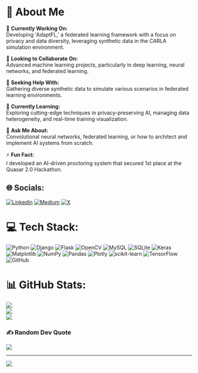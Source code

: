 # 💫 About Me

🔭 **Currently Working On:**  
Developing 'AdaptFL,' a federated learning framework with a focus on privacy and data diversity, leveraging synthetic data in the CARLA simulation environment.

👯 **Looking to Collaborate On:**  
Advanced machine learning projects, particularly in deep learning, neural networks, and federated learning.

🤝 **Seeking Help With:**  
Gathering diverse synthetic data to simulate various scenarios in federated learning environments.

🌱 **Currently Learning:**  
Exploring cutting-edge techniques in privacy-preserving AI, managing data heterogeneity, and real-time training visualization.

💬 **Ask Me About:**  
Convolutional neural networks, federated learning, or how to architect and implement AI systems from scratch.

⚡ **Fun Fact:**  
I developed an AI-driven proctoring system that secured 1st place at the Quasar 2.0 Hackathon.



## 🌐 Socials:
[![LinkedIn](https://img.shields.io/badge/LinkedIn-%230077B5.svg?logo=linkedin&logoColor=white)](https://linkedin.com/in/https://www.linkedin.com/in/umar-balak/) [![Medium](https://img.shields.io/badge/Medium-12100E?logo=medium&logoColor=white)](https://medium.com/@https://medium.com/@UmarBalak) [![X](https://img.shields.io/badge/X-black.svg?logo=X&logoColor=white)](https://x.com/https://x.com/Umar_Balak) 

# 💻 Tech Stack:
![Python](https://img.shields.io/badge/python-3670A0?style=flat&logo=python&logoColor=ffdd54) ![Django](https://img.shields.io/badge/django-%23092E20.svg?style=flat&logo=django&logoColor=white) ![Flask](https://img.shields.io/badge/flask-%23000.svg?style=flat&logo=flask&logoColor=white) ![OpenCV](https://img.shields.io/badge/opencv-%23white.svg?style=flat&logo=opencv&logoColor=white) ![MySQL](https://img.shields.io/badge/mysql-4479A1.svg?style=flat&logo=mysql&logoColor=white) ![SQLite](https://img.shields.io/badge/sqlite-%2307405e.svg?style=flat&logo=sqlite&logoColor=white) ![Keras](https://img.shields.io/badge/Keras-%23D00000.svg?style=flat&logo=Keras&logoColor=white) ![Matplotlib](https://img.shields.io/badge/Matplotlib-%23ffffff.svg?style=flat&logo=Matplotlib&logoColor=black) ![NumPy](https://img.shields.io/badge/numpy-%23013243.svg?style=flat&logo=numpy&logoColor=white) ![Pandas](https://img.shields.io/badge/pandas-%23150458.svg?style=flat&logo=pandas&logoColor=white) ![Plotly](https://img.shields.io/badge/Plotly-%233F4F75.svg?style=flat&logo=plotly&logoColor=white) ![scikit-learn](https://img.shields.io/badge/scikit--learn-%23F7931E.svg?style=flat&logo=scikit-learn&logoColor=white) ![TensorFlow](https://img.shields.io/badge/TensorFlow-%23FF6F00.svg?style=flat&logo=TensorFlow&logoColor=white) ![GitHub](https://img.shields.io/badge/github-%23121011.svg?style=flat&logo=github&logoColor=white)
# 📊 GitHub Stats:
![](https://github-readme-stats.vercel.app/api?username=UmarBalak&theme=github_dark&hide_border=false&include_all_commits=true&count_private=true)<br/>
![](https://github-readme-streak-stats.herokuapp.com/?user=UmarBalak&theme=github_dark&hide_border=false)<br/>
![](https://github-readme-stats.vercel.app/api/top-langs/?username=UmarBalak&theme=github_dark&hide_border=false&include_all_commits=true&count_private=true&layout=compact)

### ✍️ Random Dev Quote
![](https://quotes-github-readme.vercel.app/api?type=horizontal&theme=radical)

---
[![](https://visitcount.itsvg.in/api?id=UmarBalak&icon=5&color=3)](https://visitcount.itsvg.in)

<!-- Proudly created with GPRM ( https://gprm.itsvg.in ) -->

<!---
UmarBalak/UmarBalak is a ✨ special ✨ repository because its `README.md` (this file) appears on your GitHub profile.
You can click the Preview link to take a look at your changes.
--->
